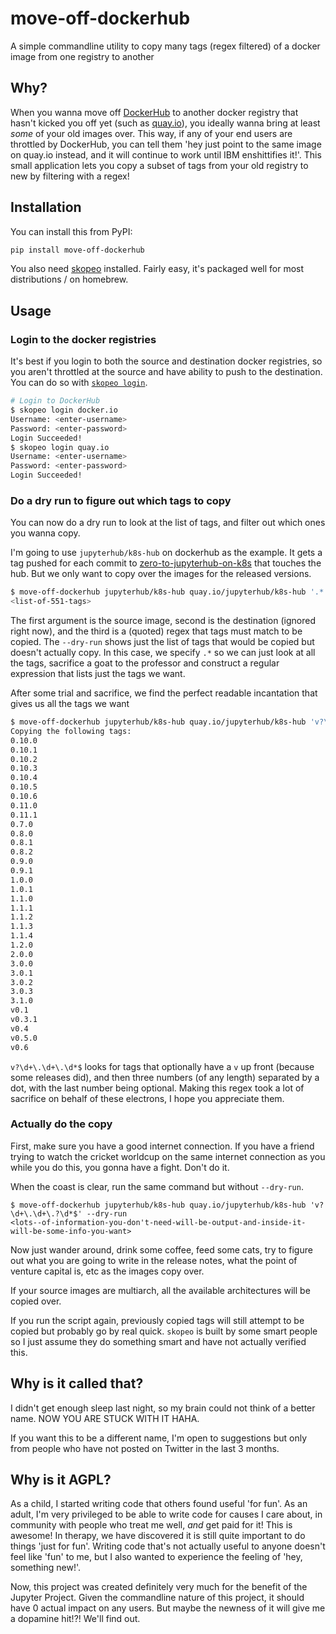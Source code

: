 # move-off-dockerhub

A simple commandline utility to copy many tags (regex filtered) of a docker image from one registry to another

## Why?

When you wanna move off [DockerHub](https://hub.docker.com) to another docker registry
that hasn't kicked you off yet (such as [quay.io](https://quay.io)), you ideally wanna
bring at least *some* of your old images over. This way, if any of your end users are
throttled by DockerHub, you can tell them 'hey just point to the same image on quay.io
instead, and it will continue to work until IBM enshittifies it!'. This small application
lets you copy a subset of tags from your old registry to new by filtering with a regex!

## Installation

You can install this from PyPI:

```bash
pip install move-off-dockerhub
```

You also need [skopeo](https://github.com/containers/skopeo/blob/main/install.md) installed.
Fairly easy, it's packaged well for most distributions / on homebrew.

## Usage

### Login to the docker registries

It's best if you login to both the source and destination docker registries, so you
aren't throttled at the source and have ability to push to the destination. You can
do so with [`skopeo login`](https://github.com/containers/skopeo/blob/main/docs/skopeo-login.1.md).

```bash
# Login to DockerHub
$ skopeo login docker.io
Username: <enter-username>
Password: <enter-password>
Login Succeeded!
$ skopeo login quay.io
Username: <enter-username>
Password: <enter-password>
Login Succeeded!
```

### Do a dry run to figure out which tags to copy

You can now do a dry run to look at the list of tags, and filter out which ones you
wanna copy.

I'm going to use `jupyterhub/k8s-hub` on dockerhub as the example. It gets a tag
pushed for each commit to [zero-to-jupyterhub-on-k8s](https://z2jh.jupyter.org)
that touches the hub. But we only want to copy over the images for the released
versions.

```bash
$ move-off-dockerhub jupyterhub/k8s-hub quay.io/jupyterhub/k8s-hub '.*' --dry-run
<list-of-551-tags>
```

The first argument is the source image, second is the destination (ignored right now),
and the third is a (quoted) regex that tags must match to be copied. The `--dry-run`
shows just the list of tags that would be copied but doesn't actually copy. In this case, we
specify `.*` so we can just look at all the tags, sacrifice a goat to the professor
and construct a regular expression that lists just the tags we want.

After some trial and sacrifice, we find the perfect readable incantation that
gives us all the tags we want

```bash
$ move-off-dockerhub jupyterhub/k8s-hub quay.io/jupyterhub/k8s-hub 'v?\d+\.\d+\.?\d*$' --dry-run
Copying the following tags:
0.10.0
0.10.1
0.10.2
0.10.3
0.10.4
0.10.5
0.10.6
0.11.0
0.11.1
0.7.0
0.8.0
0.8.1
0.8.2
0.9.0
0.9.1
1.0.0
1.0.1
1.1.0
1.1.1
1.1.2
1.1.3
1.1.4
1.2.0
2.0.0
3.0.0
3.0.1
3.0.2
3.0.3
3.1.0
v0.1
v0.3.1
v0.4
v0.5.0
v0.6
```

`v?\d+\.\d+\.\d*$` looks for tags that optionally have a `v` up front (because
some releases did), and then three numbers (of any length) separated by a dot, with
the last number being optional. Making this regex took a lot of sacrifice on behalf
of these electrons, I hope you appreciate them.

### Actually do the copy

First, make sure you have a good internet connection. If you have a friend trying
to watch the cricket worldcup on the same internet connection as you while you do
this, you gonna have a fight. Don't do it.

When the coast is clear, run the same command but without `--dry-run`.

```
$ move-off-dockerhub jupyterhub/k8s-hub quay.io/jupyterhub/k8s-hub 'v?\d+\.\d+\.?\d*$' --dry-run
<lots--of-information-you-don't-need-will-be-output-and-inside-it-will-be-some-info-you-want>
```

Now just wander around, drink some coffee, feed some cats, try to figure out what
you are going to write in the release notes, what the point of venture capital is, etc
as the images copy over.

If your source images are multiarch, all the available architectures will be copied over.

If you run the script again, previously copied tags will still attempt to be copied
but probably go by real quick. `skopeo` is built by some smart people so I just assume
they do something smart and have not actually verified this.

## Why is it called that?

I didn't get enough sleep last night, so my brain could not think of a better name.
NOW YOU ARE STUCK WITH IT HAHA.

If you want this to be a different name, I'm open to suggestions but only from people
who have not posted on Twitter in the last 3 months.

## Why is it AGPL?

As a child, I started writing code that others found useful 'for fun'. As an
adult, I'm very privileged to be able to write code for causes I care about, in
community with people who treat me well, *and* get paid for it! This is awesome!
In therapy, we have discovered it is still quite important to do things
'just for fun'. Writing code that's not actually useful to anyone doesn't feel like 'fun'
to me, but I also wanted to experience the feeling of 'hey, something new!'.

Now, this project was created definitely very much for the benefit of the Jupyter Project.
Given the commandline nature of this project, it should have 0 actual impact on any users. But maybe
the newness of it will give me a dopamine hit!?! We'll find out.
